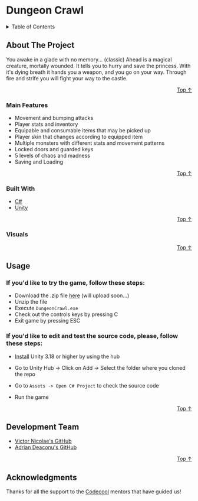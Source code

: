 ﻿<div id="top"></div>

# Dungeon Crawl

<!-- TABLE OF CONTENTS -->
<details>
  <summary>Table of Contents</summary>
  <ol>
    <li>
      <a href="#about-the-project">About The Project</a>
      <ul>
        <li><a href="#main-features">Main Features</a></li>
        <li><a href="#built-with">Built With</a></li>
        <li><a href="#visuals">Visuals</a></li>
      </ul>
    </li>
    <li><a href="#usage">Usage</a></li>
    <li><a href="#development-team">Development Team</a></li>
    <li><a href="#acknowledgments">Acknowledgments</a></li>
  </ol>
</details>



<!-- ABOUT THE PROJECT -->
## About The Project


You awake in a glade with no memory... (classic)
Ahead is a magical creature, mortally wounded. It tells you to hurry and save the princess. With it's dying breath it hands you a weapon, and you go on your way.
Through fire and strife you will fight your way to the castle.

<p align="right"><a href="#top">Top ↑</a></p>


### Main Features

- Movement and bumping attacks
- Player stats and inventory
- Equipable and consumable items that may be picked up
- Player skin that changes according to equipped item
- Multiple monsters with different stats and movement patterns
- Locked doors and guarded keys
- 5 levels of chaos and madness
- Saving and Loading

<p align="right"><a href="#top">Top ↑</a></p>

### Built With

* [C#][C#]
* [Unity][unity]


<p align="right"><a href="#top">Top ↑</a></p>



### Visuals



<p align="right"><a href="#top">Top ↑</a></p>


<!-- USAGE EXAMPLES -->
## Usage

### If you'd like to try the game, follow these steps:

- Download the .zip file [here][download-app] (will upload soon...)
- Unzip the file
- Execute `DungeonCrawl.exe`
- Check out the controls keys by pressing C
- Exit game by pressing ESC

### If you'd like to edit and test the source code, please, follow these steps:

- [Install][unity-install] Unity  3.18 or higher by using the hub

- Go to Unity Hub -> Click on Add -> Select the folder where you cloned the repo

- Go to `Assets -> Open C# Project` to check the source code

- Run the game 

<p align="right"><a href="#top">Top ↑</a></p>


## Development Team

* [Victor Nicolae's GitHub][victor-nicolae]
* [Adrian Deaconu's GitHub][adrian-deaconu]

<p align="right"><a href="#top">Top ↑</a></p>

<!-- ACKNOWLEDGMENTS -->
## Acknowledgments

Thanks for all the support to the [Codecool][codecool] mentors that have guided us!

<div id="top"></div>

<!-- MARKDOWN LINKS & IMAGES -->
[unity]: https://unity.com/
[C#]: https://docs.microsoft.com/en-us/dotnet/csharp/
[unity-install]: https://docs.unity3d.com/2018.3/Documentation/Manual/GettingStartedInstallingHub.html
[download-app]: https://drive.google.com

[visual-studio]: https://visualstudio.microsoft.com/

[victor-nicolae]: https://github.com/red-victor
[adrian-deaconu]: https://github.com/AdiDD

[codecool]: https://codecool.com/en/